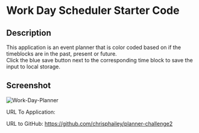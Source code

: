 # Work Day Scheduler Starter Code
## Description
This application is an event planner that is color coded based on if the timeblocks are in the past, present or future.  
Click the blue save button next to the corresponding time block to save the input to local storage.

## Screenshot
![Work-Day-Planner](.Develop/Work-Day-Scheduler-screenshot.png)

URL To Application:

URL to GitHub: https://github.com/chrisphailey/planner-challenge2
